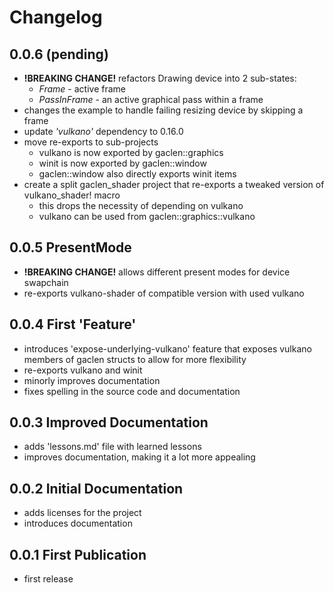 # Changelog

## 0.0.6 (pending)

- **!BREAKING CHANGE!** refactors Drawing device into 2 sub-states:
  - *Frame* - active frame
  - *PassInFrame* - an active graphical pass within a frame
- changes the example to handle failing resizing device by skipping a frame
- update *'vulkano'* dependency to 0.16.0
- move re-exports to sub-projects
  - vulkano is now exported by gaclen::graphics
  - winit is now exported by gaclen::window
  - gaclen::window also directly exports winit items
- create a split gaclen_shader project that re-exports a tweaked version of vulkano_shader! macro
  - this drops the necessity of depending on vulkano
  - vulkano can be used from gaclen::graphics::vulkano

## 0.0.5 PresentMode

- **!BREAKING CHANGE!** allows different present modes for device swapchain
- re-exports vulkano-shader of compatible version with used vulkano

## 0.0.4 First 'Feature'

- introduces 'expose-underlying-vulkano' feature that exposes vulkano members of gaclen structs to allow for more flexibility
- re-exports vulkano and winit
- minorly improves documentation
- fixes spelling in the source code and documentation

## 0.0.3 Improved Documentation

- adds 'lessons.md' file with learned lessons
- improves documentation, making it a lot more appealing

## 0.0.2 Initial Documentation

- adds licenses for the project
- introduces documentation

## 0.0.1 First Publication

- first release
